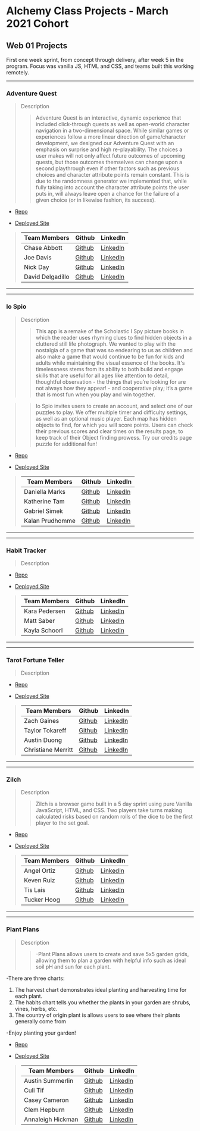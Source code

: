 # Alchemy Class Projects - March 2021 Cohort

## Web 01 Projects

First one week sprint, from concept through delivery, after week 5 in the program.  Focus was vanilla JS, HTML and CSS, and teams built this working remotely.
___

### Adventure Quest

> Description 
>>Adventure Quest is an interactive, dynamic experience that included click-through quests as well as open-world character navigation in a two-dimensional space. While similar games or experiences follow a more linear direction of game/character development, we designed our Adventure Quest with an emphasis on surprise and high re-playability. The choices a user makes will not only affect future outcomes of upcoming quests, but those outcomes themselves can change upon a second playthrough even if other factors such as previous choices and character attribute points remain constant. This is due to the randomness generator we implemented that, while fully taking into account the character attribute points the user puts in, will always leave open a chance for the failure of a given choice (or in likewise fashion, its success).

* [Repo](https://github.com/NickDayFSD/superDuperAdventure)

* [Deployed Site](https://nickdayfsd.github.io/superDuperAdventure/)

>| Team Members  | Github  | LinkedIn  |
>|---|---|---|
>| Chase Abbott | [Github](https://github.com/chase-abbott)   | [LinkedIn](https://www.linkedin.com/in/chase-abbott/)   |
>| Joe Davis |  [Github](https://github.com/Joseph-L-Davis)  |  [LinkedIn](www.linkedin.com/in/joseph-davis-he-him)  |
>| Nick Day |  [Github](https://github.com/NickDayFSD/)  |  [LinkedIn](https://www.linkedin.com/in/nick-day-fsd/)  |
>| David Delgadillo |  [Github](https://github.com/David-Del1)  |  [LinkedIn](https://www.linkedin.com/in/davidadelgadillo/)  |

___
___

### Io Spio

> Description 
>>This app is a remake of the Scholastic I Spy picture books in which the reader uses rhyming clues to find hidden objects in a cluttered still life photograph. We wanted to play with the nostalgia of a game that was so endearing to us as children and also make a game that would continue to be fun for kids and adults while maintaining the visual essence of the books. It's timelessness stems from its ability to both build and engage skills that are useful for all ages like attention to detail, thoughtful observation - the things that you’re looking for are not always how they appear! - and cooperative play; it’s a game that is most fun when you play and win together.

>>Io Spio invites users to create an account, and select one of our puzzles to play. We offer multiple timer and difficulty settings, as well as an optional music player. Each map has hidden objects to find, for which you will score points. Users can check their previous scores and clear times on the results page, to keep track of their Object finding prowess. Try our credits page puzzle for additional fun!

* [Repo](https://github.com/Gaka-Daka/io-spio)

* [Deployed Site](https://gaka-daka.github.io/io-spio/)

>| Team Members  | Github  | LinkedIn  |
>|---|---|---|
>| Daniella Marks | [Github](https://github.com/daniellamarks)   | [LinkedIn](https://www.linkedin.com/in/daniella-marks)   |
>| Katherine Tam |  [Github](https://github.com/katherinemtam)  |  [LinkedIn](https://www.linkedin.com/in/katherinemtam/)  |
>| Gabriel Simek |  [Github](https://github.com/gabrielsimek)  |  [LinkedIn](https://www.linkedin.com/in/gabrielsimek/)  |
>| Kalan Prudhomme |  [Github](https://github.com/prudhomk)  |  [LinkedIn](https://www.linkedin.com/in/kalanprudhomme/)  |

___
___

### Habit Tracker

> Description 
>>

* [Repo](https://github.com/Foundations-I-Project/Habit-Tracker)

* [Deployed Site](https://foundations-i-project.github.io/Habit-Tracker/)

>| Team Members  | Github  | LinkedIn  |
>|---|---|---|
>| Kara Pedersen | [Github](https://github.com/KaraPedersen)   | [LinkedIn](https://www.linkedin.com/in/karaepedersen/)   |
>| Matt Saber |  [Github](https://github.com/Saber-Matt)  |  [LinkedIn](https://www.linkedin.com/in/mattsaber/)  |
>| Kayla Schoorl |  [Github](https://github.com/KaylaSchoorl)  |  [LinkedIn](https://www.linkedin.com/in/kayla-schoorl-4ba833209/)  |

___
___

### Tarot Fortune Teller

> Description 
>>

* [Repo](https://github.com/taylor-tokareff/tarot-fortune-teller)

* [Deployed Site](https://taylor-tokareff.github.io/tarot-fortune-teller/)

>| Team Members  | Github  | LinkedIn  |
>|---|---|---|
>| Zach Gaines | [Github](https://github.com/ZachMGaines)   | [LinkedIn](https://www.linkedin.com/in/zachgaines/)   |
>| Taylor Tokareff |  [Github](https://github.com/taylor-tokareff)  |  [LinkedIn](www.linkedin.com/in/taylor-tokareff)  |
>| Austin Duong |  [Github](https://github.com/austinxduong)  |  [LinkedIn](https://www.linkedin.com/in/austinxduong/)  |
>| Christiane Merritt |  [Github](https://github.com/cmmerritt)  |  [LinkedIn](https://www.linkedin.com/in/christiane-merritt/)  |

___
___

### Zilch

> Description 
>> Zilch is a browser game built in a 5 day sprint using pure Vanilla JavaScript, HTML, and CSS. Two players take turns making calculated risks based on random rolls of the dice to be the first player to the set goal.

* [Repo](https://github.com/tislais/zilch)

* [Deployed Site](https://tislais.github.io/zilch/)

>| Team Members  | Github  | LinkedIn  |
>|---|---|---|
>| Angel Ortiz | [Github](https://github.com/AngelDOrtiz)   | [LinkedIn](https://www.linkedin.com/in/angel-ortiz/)   |
>| Keven Ruiz |  [Github](https://github.com/kevenruiz)  |  [LinkedIn](https://www.linkedin.com/in/keven-ruiz-5b43b314a/)  |
>| Tis Lais |  [Github](https://github.com/tislais)  |  [LinkedIn](https://www.linkedin.com/in/tislais/)  |
>| Tucker Hoog |  [Github](https://github.com/Grahf0085)  |  [LinkedIn](https://www.linkedin.com/in/tuckerhoog/)  |

___
___

### Plant Plans

> Description 
>> -Plant Plans allows users to create and save 5x5 garden grids, allowing them to plan a garden with helpful info such as ideal soil pH and sun for each plant. 

-There are three charts:
 1) The harvest chart demonstrates ideal planting and harvesting time for each plant.
 2) The habits chart tells you whether the plants in your garden are shrubs, vines, herbs, etc.
 3) The country of origin plant is allows users to see where their plants generally come from

 -Enjoy planting your garden!

* [Repo](https://github.com/Plant-planter/Plant-planter-2021)

* [Deployed Site](https://plant-planter.github.io/Plant-planter-2021/)

>| Team Members  | Github  | LinkedIn  |
>|---|---|---|
>| Austin Summerlin | [Github](https://github.com/austin-summerlin)   | [LinkedIn](https://www.linkedin.com/in/austin-summerlin/)   |
>| Culi Tif |  [Github](https://github.com/tif-calin)  |  [LinkedIn](https://www.linkedin.com/in/tif-calin/)  |
>| Casey Cameron |  [Github](https://github.com/CaseyCameron)  |  [LinkedIn](https://www.linkedin.com/in/casey-cameron/)  |
>| Clem Hepburn |  [Github](http://github.com/clemhepburn/)  |  [LinkedIn](https://www.linkedin.com/in/clemhepburn/)  |
>| Annaleigh Hickman |  [Github](https://github.com/annaleighthomas)  |  [LinkedIn](https://www.linkedin.com/in/annaleighhickman/)  |

